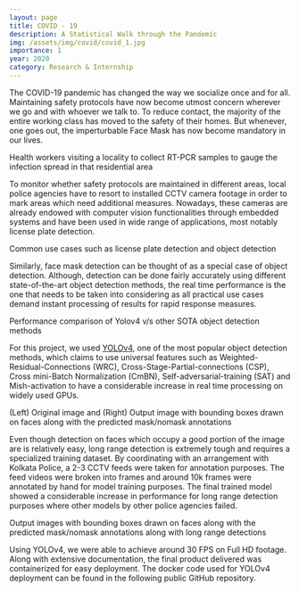 ```yaml
---
layout: page
title: COVID - 19
description: A Statistical Walk through the Pandemic
img: /assets/img/covid/covid_1.jpg
importance: 1
year: 2020
category: Research & Internship
---
```


The COVID-19 pandemic has changed the way we socialize once and for all. Maintaining safety protocols have now become utmost concern wherever we go and with whoever we talk to. To reduce contact, the majority of the entire working class has moved to the safety of their homes. But whenever, one goes out, the imperturbable Face Mask has now become mandatory in our lives.

<div class="row justify-content-sm-center">
    <div class="col-sm-10 mt-3">
        <img class="img-fluid rounded z-depth-1" src="https://www.indiaspend.com/h-upload/2020/12/17/359858-covid-19-retrospective1600.jpg" alt="" title=""/>
    </div>
</div>
<div class="caption">
    Health workers visiting a locality to collect RT-PCR samples to gauge the infection spread in that residential area
</div>

To monitor whether safety protocols are maintained in different areas, local police agencies have to resort to installed CCTV camera footage in order to mark areas which need additional measures. Nowadays, these cameras are already endowed with computer vision functionalities through embedded systems and have been used in wide range of applications, most notably license plate detection.

<div class="row justify-content-sm-center">
    <div class="col-sm-6 mt-3">
        <img class="img-fluid rounded z-depth-1" src="https://sod.pixlab.io/images/out_plate.png" alt="" title=""/>
    </div>
    <div class="col-sm-6 mt-3">
        <img class="img-fluid rounded z-depth-1" src="https://learn.alwaysai.co/hubfs/object-dectection-4.jpg" alt="" title=""/>
    </div>
</div>
<div class="caption">
    Common use cases such as license plate detection and object detection
</div>

Similarly, face mask detection can be thought of as a special case of object detection. Although, detection can be done fairly accurately using different state-of-the-art object detection methods, the real time performance is the one that needs to be taken into considering as all practical use cases demand instant processing of results for rapid response measures.

<div class="row justify-content-sm-center">
    <div class="col-sm-8 mt-3">
        <img class="img-fluid rounded z-depth-1" src="https://user-images.githubusercontent.com/4096485/82835867-f1c62380-9ecd-11ea-9134-1598ed2abc4b.png" alt="" title=""/>
    </div>  
</div>
<div class="caption">
    Performance comparison of Yolov4 v/s other SOTA object detection methods
</div>

For this project, we used [YOLOv4](https://arxiv.org/abs/2004.10934), one of the most popular object detection methods, which claims to use universal features such as Weighted-Residual-Connections (WRC), Cross-Stage-Partial-connections (CSP), Cross mini-Batch Normalization (CmBN), Self-adversarial-training (SAT) and Mish-activation to have a considerable increase in real time processing on widely used GPUs.

<div class="row justify-content-sm-center">
    <div class="col-sm-6 mt-3">
        <img class="img-fluid rounded z-depth-1" src="{{ '/assets/img/moxa/moxa-1a.jpg' | relative_url }}" alt="" title=""/>
    </div>
    <div class="col-sm-6 mt-3">
        <img class="img-fluid rounded z-depth-1" src="{{ '/assets/img/moxa/moxa-1b.jpg' | relative_url }}" alt="" title=""/>
    </div>
</div>
<div class="caption">
    (Left) Original image and (Right) Output image with bounding boxes drawn on faces along with the predicted mask/nomask annotations
</div>

Even though detection on faces which occupy a good portion of the image are is relatively easy, long range detection is extremely tough and requires a specialized training dataset. By coordinating with an arrangement with Kolkata Police, a 2-3 CCTV feeds were taken for annotation purposes. The feed videos were broken into frames and around 10k frames were annotated by hand for model training purposes. The final trained model showed a considerable increase in performance for long range detection purposes where other models by other police agencies failed.

<div class="row justify-content-sm-center">
    <div class="col-sm-10 mt-3">
        <img class="img-fluid rounded z-depth-1" src="{{ '/assets/img/moxa/moxa-2a.jpg' | relative_url }}" alt="" title=""/>
    </div>
    <div class="col-sm-6 mt-3">
        <img class="img-fluid rounded z-depth-1" src="{{ '/assets/img/moxa/moxa-2b.jpg' | relative_url }}" alt="" title=""/>
    </div>
    <div class="col-sm-6 mt-3">
        <img class="img-fluid rounded z-depth-1" src="{{ '/assets/img/moxa/moxa-2c.jpg' | relative_url }}" alt="" title=""/>
    </div>
</div>
<div class="caption">
   Output images with bounding boxes drawn on faces along with the predicted mask/nomask annotations along with long range detections
</div>

Using YOLOv4, we were able to achieve around 30 FPS on Full HD footage.
Along with extensive documentation, the final product delivered was containerized for easy deployment. The docker code used for YOLOv4 deployment can be found in the following public GitHub repository.

<div class="row justify-content-sm-center">
    <div class="col-sm-5 mt-3">
        <a href="https://github.com/nathzi1505/yolov4-darknet-docker" target="_blank">
        <img class="img-fluid rounded z-depth-1" src="{{ '/assets/img/moxa/moxa-3.jpg' | relative_url }}" alt="" title=""/>
        </a>
    </div>
</div>

